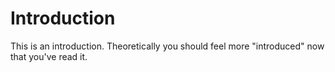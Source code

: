 # Introduction

This is an introduction. Theoretically you should feel more "introduced" now that you've read it.

